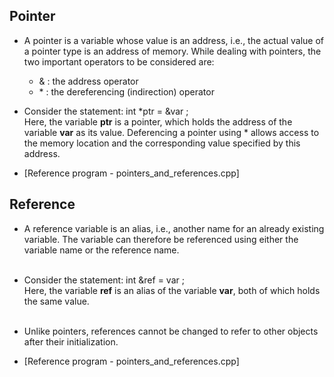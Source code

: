 ## Pointer
- A pointer is a variable whose value is an address, i.e., the actual value of a pointer type is an address of memory. While dealing with pointers, the two important operators to be considered are:
  - & : the address operator
  - \* : the dereferencing (indirection) operator

- Consider the statement: int \*ptr = &var ;<br>
Here, the variable <strong>ptr</strong> is a pointer, which holds the address of the variable <strong>var</strong> as its value. Deferencing a pointer using \* allows access to the memory location and the corresponding value specified by this address.

- [Reference program - pointers_and_references.cpp]

## Reference
- A reference variable is an alias, i.e., another name for an already existing variable. The variable can therefore be referenced using either the variable name or the reference name.<br><br>
- Consider the statement: int &ref = var ; <br>
Here, the variable <strong>ref</strong> is an alias of the variable <strong>var</strong>, both of which holds the same value.<br><br>
- Unlike pointers, references cannot be changed to refer to other objects after their initialization.

- [Reference program - pointers_and_references.cpp]
